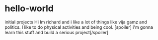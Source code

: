 # hello-world
initial projects
Hi Im richard and i like a lot of things like vija gamz and politics. 
I like to do physical activities and being cool.
[spoiler] i'm gonna learn this stuff and build a serious project[/spoiler]
